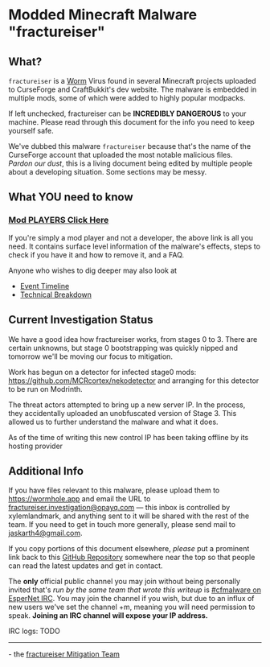 # Modded Minecraft Malware "fractureiser"

## What?
`fractureiser` is a [Worm](https://en.wikipedia.org/wiki/Computer_worm) Virus found in several Minecraft projects uploaded to CurseForge and CraftBukkit's dev website. The malware is embedded in multiple mods, some of which were added to highly popular modpacks.

If left unchecked, fractureiser can be **INCREDIBLY DANGEROUS** to your machine. Please read through this document for the info you need to keep yourself safe.

We've dubbed this malware `fractureiser` because that's the name of the CurseForge account that uploaded the most notable malicious files.  
*Pardon our dust*, this is a living document being edited by multiple people about a developing situation. Some sections may be messy.

## What YOU need to know

### [Mod PLAYERS Click Here](docs/users.md)

If you're simply a mod player and not a developer, the above link is all you need. It contains surface level information of the malware's effects, steps to check if you have it and how to remove it, and a FAQ.

Anyone who wishes to dig deeper may also look at
* [Event Timeline](docs/timeline.md)
* [Technical Breakdown](docs/tech.md)

## Current Investigation Status
We have a good idea how fractureiser works, from stages 0 to 3. There are certain
unknowns, but stage 0 bootstrapping was quickly nipped and tomorrow we'll be moving our
focus to mitigation.

Work has begun on a detector for infected stage0 mods:
https://github.com/MCRcortex/nekodetector and arranging for this detector to be run on
Modrinth.

The threat actors attempted to bring up a new server IP. In the process, they accidentally
uploaded an unobfuscated version of Stage 3. This allowed us to further understand the
malware and what it does.

As of the time of writing this new control IP has been taking offline by its hosting provider

## Additional Info

If you have files relevant to this malware, please upload them to https://wormhole.app and email the URL to fractureiser.investigation@opayq.com — this inbox is controlled by xylemlandmark, and anything sent to it will be shared with the rest of the team. If you need to get in touch more generally, please send mail to jaskarth4@gmail.com.

If you copy portions of this document elsewhere, *please* put a prominent link back to this [GitHub Repository](https://github.com/fractureiser-investigation/fractureiser) somewhere near the top so that people can read the latest updates and get in contact.

The **only** official public channel you may join without being personally invited that's *run by the same team that wrote this writeup* is [#cfmalware on EsperNet IRC](https://webchat.esper.net/?channels=cfmalware). 
You may join the channel if you wish, but due to an influx of new users we've set the channel +m, meaning you will need permission to speak. 
**Joining an IRC channel will expose your IP address.**

IRC logs: TODO

---

\- the [fractureiser Mitigation Team](docs/credits.md)

